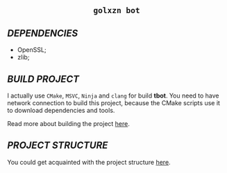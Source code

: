 <h2 align="center"><b><code>golxzn bot</code></b></h2>

## __*DEPENDENCIES*__

 - OpenSSL;
 - zlib;

## __*BUILD PROJECT*__

I actually use `CMake`, `MSVC`, `Ninja` and `clang` for build __tbot__. You need to have network connection
to build this project, because the CMake scripts use it to download dependencies and tools.

Read more about building the project [here][docs_build_project].

## __*PROJECT STRUCTURE*__

You could get acquainted with the project structure [here][docs_project_structure].


<!-- -- -- -- -- links -- -- -- -- -->

[docs_build_project]:     ./docs/build_project.md
[docs_project_structure]: ./docs/project_structure.md
